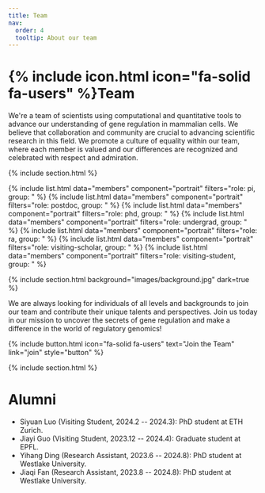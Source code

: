 ```yaml
---
title: Team
nav:
  order: 4
  tooltip: About our team
---
```


# {% include icon.html icon="fa-solid fa-users" %}Team

We're a team of scientists using computational and quantitative tools to advance our understanding of gene regulation in mammalian cells.
We believe that collaboration and community are crucial to advancing scientific research in this field.
We promote a culture of equality within our team, where each member is valued and our differences are recognized and celebrated with respect and admiration.

{% include section.html %}

{% include list.html data="members" component="portrait" filters="role: pi, group: " %}
{% include list.html data="members" component="portrait" filters="role: postdoc, group: " %}
{% include list.html data="members" component="portrait" filters="role: phd, group: " %}
{% include list.html data="members" component="portrait" filters="role: undergrad, group: " %}
{% include list.html data="members" component="portrait" filters="role: ra, group: " %}
{% include list.html data="members" component="portrait" filters="role: visiting-scholar, group: " %}
{% include list.html data="members" component="portrait" filters="role: visiting-student, group: " %}

{% include section.html background="images/background.jpg" dark=true %}

We are always looking for individuals of all levels and backgrounds to join our team and contribute their unique talents and perspectives.
Join us today in our mission to uncover the secrets of gene regulation and make a difference in the world of regulatory genomics!

{% include button.html icon="fa-solid fa-users" text="Join the Team" link="join" style="button" %}


{% include section.html %}

# Alumni

- Siyuan Luo (Visiting Student, 2024.2 -- 2024.3): PhD student at ETH Zurich.
- Jiayi Guo (Visiting Student, 2023.12 -- 2024.4): Graduate student at EPFL.
- Yihang Ding (Research Assistant, 2023.6 -- 2024.8): PhD student at Westlake University.
- Jiaqi Fan (Research Assistant, 2023.8 -- 2024.8): PhD student at Westlake University.